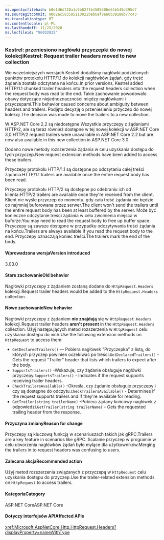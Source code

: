 ```yaml
---
ms.openlocfilehash: b0e1d6d720a1c9b827fb4585606e64b545d395d7
ms.sourcegitcommit: 0802ac583585110022beb6af8ea0b39188b77c43
ms.translationtype: MT
ms.contentlocale: pl-PL
ms.lasthandoff: 11/25/2020
ms.locfileid: "96032815"
---
```

### <a name="kestrel-request-trailer-headers-moved-to-new-collection"></a><span data-ttu-id="07594-101">Kestrel: przeniesiono nagłówki przyczepki do nowej kolekcji</span><span class="sxs-lookup"><span data-stu-id="07594-101">Kestrel: Request trailer headers moved to new collection</span></span>

<span data-ttu-id="07594-102">We wcześniejszych wersjach Kestrel dodaliśmy nagłówki podzielonych punktów protokołu HTTP/1.1 do kolekcji nagłówków żądań, gdy treść żądania została odczytana na końcu.</span><span class="sxs-lookup"><span data-stu-id="07594-102">In prior versions, Kestrel added HTTP/1.1 chunked trailer headers into the request headers collection when the request body was read to the end.</span></span> <span data-ttu-id="07594-103">Takie zachowanie powodowało obawy dotyczące niejednoznaczności między nagłówkami i przyczepami.</span><span class="sxs-lookup"><span data-stu-id="07594-103">This behavior caused concerns about ambiguity between headers and trailers.</span></span> <span data-ttu-id="07594-104">Podjęto decyzję o przeniesieniu przyczep do nowej kolekcji.</span><span class="sxs-lookup"><span data-stu-id="07594-104">The decision was made to move the trailers to a new collection.</span></span>

<span data-ttu-id="07594-105">W ASP.NET Core 2,2 są niedostępne Wszystkie przyczepy z żądaniami HTTP/2, ale są teraz również dostępne w tej nowej kolekcji w ASP.NET Core 3,0.</span><span class="sxs-lookup"><span data-stu-id="07594-105">HTTP/2 request trailers were unavailable in ASP.NET Core 2.2 but are now also available in this new collection in ASP.NET Core 3.0.</span></span>

<span data-ttu-id="07594-106">Dodano nowe metody rozszerzenia żądania w celu uzyskania dostępu do tych przyczep.</span><span class="sxs-lookup"><span data-stu-id="07594-106">New request extension methods have been added to access these trailers.</span></span>

<span data-ttu-id="07594-107">Przyczepy protokołu HTTP/1.1 są dostępne po odczytaniu całej treści żądania.</span><span class="sxs-lookup"><span data-stu-id="07594-107">HTTP/1.1 trailers are available once the entire request body has been read.</span></span>

<span data-ttu-id="07594-108">Przyczepy protokołu HTTP/2 są dostępne po odebraniu ich od klienta.</span><span class="sxs-lookup"><span data-stu-id="07594-108">HTTP/2 trailers are available once they're received from the client.</span></span> <span data-ttu-id="07594-109">Klient nie wyśle przyczep do momentu, gdy cała treść żądania nie będzie co najmniej buforowana przez serwer.</span><span class="sxs-lookup"><span data-stu-id="07594-109">The client won't send the trailers until the entire request body has been at least buffered by the server.</span></span> <span data-ttu-id="07594-110">Może być konieczne odczytanie treści żądania w celu zwolnienia miejsca w buforze.</span><span class="sxs-lookup"><span data-stu-id="07594-110">You may need to read the request body to free up buffer space.</span></span> <span data-ttu-id="07594-111">Przyczepy są zawsze dostępne w przypadku odczytywania treści żądania na końcu.</span><span class="sxs-lookup"><span data-stu-id="07594-111">Trailers are always available if you read the request body to the end.</span></span> <span data-ttu-id="07594-112">Przyczepy oznaczają koniec treści.</span><span class="sxs-lookup"><span data-stu-id="07594-112">The trailers mark the end of the body.</span></span>

#### <a name="version-introduced"></a><span data-ttu-id="07594-113">Wprowadzona wersja</span><span class="sxs-lookup"><span data-stu-id="07594-113">Version introduced</span></span>

<span data-ttu-id="07594-114">3.0</span><span class="sxs-lookup"><span data-stu-id="07594-114">3.0</span></span>

#### <a name="old-behavior"></a><span data-ttu-id="07594-115">Stare zachowanie</span><span class="sxs-lookup"><span data-stu-id="07594-115">Old behavior</span></span>

<span data-ttu-id="07594-116">Nagłówki przyczepy z żądaniem zostaną dodane do `HttpRequest.Headers` kolekcji.</span><span class="sxs-lookup"><span data-stu-id="07594-116">Request trailer headers would be added to the `HttpRequest.Headers` collection.</span></span>

#### <a name="new-behavior"></a><span data-ttu-id="07594-117">Nowe zachowanie</span><span class="sxs-lookup"><span data-stu-id="07594-117">New behavior</span></span>

<span data-ttu-id="07594-118">Nagłówki przyczepy z żądaniem **nie znajdują** się w `HttpRequest.Headers` kolekcji.</span><span class="sxs-lookup"><span data-stu-id="07594-118">Request trailer headers **aren't present** in the `HttpRequest.Headers` collection.</span></span> <span data-ttu-id="07594-119">Użyj następujących metod rozszerzenia w `HttpRequest` celu uzyskania dostępu do nich:</span><span class="sxs-lookup"><span data-stu-id="07594-119">Use the following extension methods on `HttpRequest` to access them:</span></span>

- <span data-ttu-id="07594-120">`GetDeclaredTrailers()` — Pobiera nagłówek "Przyczepka" z listą, do których przyczep powinien oczekiwać po treści.</span><span class="sxs-lookup"><span data-stu-id="07594-120">`GetDeclaredTrailers()` - Gets the request "Trailer" header that lists which trailers to expect after the body.</span></span>
- <span data-ttu-id="07594-121">`SupportsTrailers()` -Wskazuje, czy żądanie obsługuje nagłówki przyczepy.</span><span class="sxs-lookup"><span data-stu-id="07594-121">`SupportsTrailers()` - Indicates if the request supports receiving trailer headers.</span></span>
- <span data-ttu-id="07594-122">`CheckTrailersAvailable()` -Określa, czy żądanie obsługuje przyczepy i czy są dostępne do odczytu.</span><span class="sxs-lookup"><span data-stu-id="07594-122">`CheckTrailersAvailable()` - Determines if the request supports trailers and if they're available for reading.</span></span>
- <span data-ttu-id="07594-123">`GetTrailer(string trailerName)` -Pobiera żądany końcowy nagłówek z odpowiedzi.</span><span class="sxs-lookup"><span data-stu-id="07594-123">`GetTrailer(string trailerName)` - Gets the requested trailing header from the response.</span></span>

#### <a name="reason-for-change"></a><span data-ttu-id="07594-124">Przyczyna zmiany</span><span class="sxs-lookup"><span data-stu-id="07594-124">Reason for change</span></span>

<span data-ttu-id="07594-125">Przyczepy są kluczową funkcją w scenariuszach takich jak gRPC.</span><span class="sxs-lookup"><span data-stu-id="07594-125">Trailers are a key feature in scenarios like gRPC.</span></span> <span data-ttu-id="07594-126">Scalanie przyczep w programie w celu utworzenia nagłówków żądań było mylące dla użytkowników.</span><span class="sxs-lookup"><span data-stu-id="07594-126">Merging the trailers in to request headers was confusing to users.</span></span>

#### <a name="recommended-action"></a><span data-ttu-id="07594-127">Zalecana akcja</span><span class="sxs-lookup"><span data-stu-id="07594-127">Recommended action</span></span>

<span data-ttu-id="07594-128">Użyj metod rozszerzenia związanych z przyczepą w `HttpRequest` celu uzyskania dostępu do przyczep.</span><span class="sxs-lookup"><span data-stu-id="07594-128">Use the trailer-related extension methods on `HttpRequest` to access trailers.</span></span>

#### <a name="category"></a><span data-ttu-id="07594-129">Kategoria</span><span class="sxs-lookup"><span data-stu-id="07594-129">Category</span></span>

<span data-ttu-id="07594-130">ASP.NET Core</span><span class="sxs-lookup"><span data-stu-id="07594-130">ASP.NET Core</span></span>

#### <a name="affected-apis"></a><span data-ttu-id="07594-131">Dotyczy interfejsów API</span><span class="sxs-lookup"><span data-stu-id="07594-131">Affected APIs</span></span>

<xref:Microsoft.AspNetCore.Http.HttpRequest.Headers?displayProperty=nameWithType>

<!--

#### Affected APIs

`P:Microsoft.AspNetCore.Http.HttpRequest.Headers`

-->
